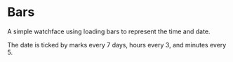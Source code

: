 # Bars

A simple watchface using loading bars to represent the time and date.

The date is ticked by marks every 7 days, hours every 3, and minutes every 5.
